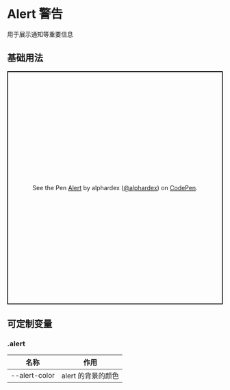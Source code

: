 # Alert 警告

用于展示通知等重要信息

## 基础用法

<p class="codepen" data-height="265" data-theme-id="dark" data-default-tab="html,result" data-user="alphardex" data-slug-hash="eYNbJNZ" style="height: 545px; box-sizing: border-box; display: flex; align-items: center; justify-content: center; border: 2px solid; margin: 1em 0; padding: 1em;" data-pen-title="Alert">
  <span>See the Pen <a href="https://codepen.io/alphardex/pen/eYNbJNZ">
  Alert</a> by alphardex (<a href="https://codepen.io/alphardex">@alphardex</a>)
  on <a href="https://codepen.io">CodePen</a>.</span>
</p>
<script async src="https://static.codepen.io/assets/embed/ei.js"></script>

## 可定制变量

### .alert

| 名称          | 作用               |
| ------------- | ------------------ |
| --alert-color | alert 的背景的颜色 |
